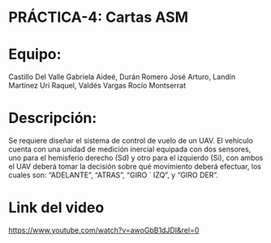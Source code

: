 # PRÁCTICA-4: Cartas ASM

# Equipo:
Castillo Del Valle Gabriela Aideé,
Durán Romero José Arturo,
Landín Martínez Uri Raquel,
Valdés Vargas Rocío Montserrat

# Descripción:
Se requiere diseñar el sistema de control de vuelo de un UAV. El vehículo cuenta con una unidad de medición inercial equipada con dos sensores, uno para el hemisferio derecho (Sd) y otro para el izquierdo (Si), con ambos el UAV deberá tomar la decisión sobre qué movimiento deberá efectuar, los cuales son: “ADELANTE”, “ATRAS”, “GIRO ´ IZQ”, y “GIRO DER”.

# Link del video
https://www.youtube.com/watch?v=awoGbB1dJDI&rel=0

